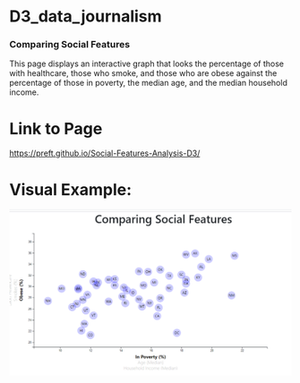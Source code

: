 # D3_data_journalism

### Comparing Social Features

This page displays an interactive graph that looks the percentage of those with healthcare, those who smoke, and those who are obese against the percentage of those in poverty, the median age, and the median household income.

# Link to Page
https://preft.github.io/Social-Features-Analysis-D3/

# Visual Example:

![](assets/images/SocialGraphExample.png)
